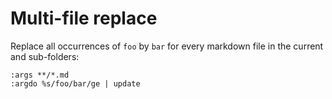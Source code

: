 # Multi-file replace

Replace all occurrences of `foo` by `bar` for every markdown file in the current and sub-folders:

```vim
:args **/*.md
:argdo %s/foo/bar/ge | update
```
